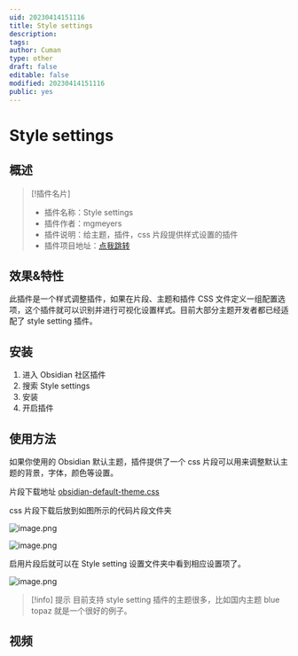 ```yaml
---
uid: 20230414151116
title: Style settings
description: 
tags: 
author: Cuman
type: other
draft: false
editable: false
modified: 20230414151116
public: yes
---
```


# Style settings

## 概述

> [!插件名片]
> - 插件名称：Style settings
> - 插件作者：mgmeyers
> - 插件说明：给主题，插件，css 片段提供样式设置的插件
> - 插件项目地址：[点我跳转](https://github.com/mgmeyers/obsidian-style-settings/)

## 效果&特性

此插件是一个样式调整插件，如果在片段、主题和插件 CSS 文件定义一组配置选项，这个插件就可以识别并进行可视化设置样式。目前大部分主题开发者都已经适配了 style setting 插件。



## 安装

1. 进入 Obsidian 社区插件
2. 搜索 Style settings
3. 安装
4. 开启插件


## 使用方法

如果你使用的 Obsidian 默认主题，插件提供了一个 css 片段可以用来调整默认主题的背景，字体，颜色等设置。

片段下载地址 [obsidian-default-theme.css](https://raw.githubusercontent.com/mgmeyers/obsidian-style-settings/main/obsidian-default-theme.css)

css 片段下载后放到如图所示的代码片段文件夹

![image.png](https://s1.vika.cn/space/2023/04/14/ab504527a232453ab3e374bf483c527b)

![image.png](https://s1.vika.cn/space/2023/04/14/673573145fc24225ba9020ad24fa9905)

启用片段后就可以在 Style setting 设置文件夹中看到相应设置项了。

![image.png](https://s1.vika.cn/space/2023/04/14/9ff6e76ab2cd4a8da57e6bf45aab187e)

> [!info] 提示
> 目前支持 style setting 插件的主题很多，比如国内主题 blue topaz 就是一个很好的例子。

## 视频